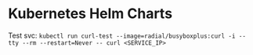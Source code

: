 # Kubernetes Helm Charts

Test svc: `kubectl run curl-test --image=radial/busyboxplus:curl -i --tty --rm --restart=Never -- curl <SERVICE_IP>`
